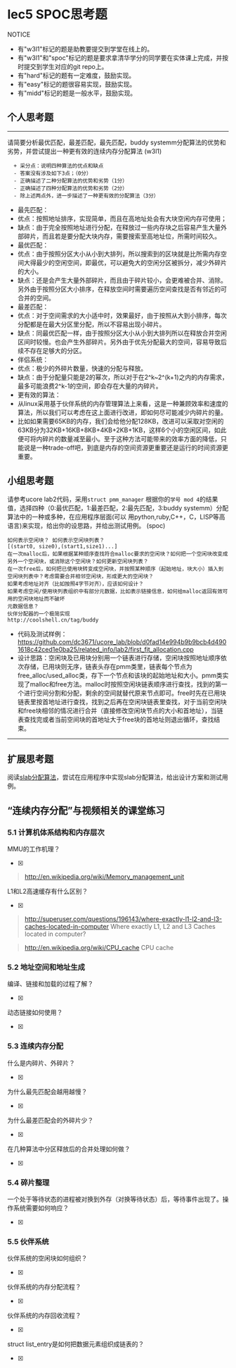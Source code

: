 # lec5 SPOC思考题


NOTICE
- 有"w3l1"标记的题是助教要提交到学堂在线上的。
- 有"w3l1"和"spoc"标记的题是要求拿清华学分的同学要在实体课上完成，并按时提交到学生对应的git repo上。
- 有"hard"标记的题有一定难度，鼓励实现。
- 有"easy"标记的题很容易实现，鼓励实现。
- 有"midd"标记的题是一般水平，鼓励实现。


## 个人思考题
---

请简要分析最优匹配，最差匹配，最先匹配，buddy systemm分配算法的优势和劣势，并尝试提出一种更有效的连续内存分配算法 (w3l1)
```
  + 采分点：说明四种算法的优点和缺点
  - 答案没有涉及如下3点；（0分）
  - 正确描述了二种分配算法的优势和劣势（1分）
  - 正确描述了四种分配算法的优势和劣势（2分）
  - 除上述两点外，进一步描述了一种更有效的分配算法（3分）
 ```
- 最先匹配：
- 优点：按照地址排序，实现简单，而且在高地址处会有大块空闲内存可使用；
- 缺点：由于完全按照地址进行分配，在释放过一些内存块之后容易产生大量外部碎片，而且若是要分配大块内存，需要搜索至高地址位，所需时间较久。
- 最优匹配：
- 优点：由于按照分区大小从小到大排列，所以搜索到的区块就是比所需内存空间大得最少的空闲空间，即最优，可以避免大的空闲分区被拆分，减少外碎片的大小。
- 缺点：还是会产生大量外部碎片，而且由于碎片较小，会更难被合并、消除。另外由于按照分区大小排序，在释放空间时需要遍历空间查找是否有邻近的可合并的空间。
- 最差匹配：
- 优点：对于空间需求的大小适中时，效果最好，由于按照从大到小排序，每次分配都是在最大分区里分配，所以不容易出现小碎片。
- 缺点：同最优匹配一样，由于按照分区大小从小到大排列所以在释放合并空闲区间时较慢。也会产生外部碎片。另外由于优先分配最大的空间，容易导致后续不存在足够大的分区。
- 伴侣系统：
- 优点：极少的外碎片数量，快速的分配与释放。
- 缺点：由于分配量只能是2的幂次，所以对于在2^k~2^(k+1)之内的内存需求，最多可能浪费2^k-1的空间，即会存在大量的内碎片。
- 更有效的算法：
- 从linux采用基于伙伴系统的内存管理算法上来看，这是一种兼顾效率和速度的算法，所以我们可以考虑在这上面进行改进，即如何尽可能减少内碎片的量。
- 比如如果需要65KB的内存，我们会给他分配128KB，改进可以采取对空闲的63KB分为32KB+16KB+8KB+4KB+2KB+1KB，这样6个小的空闲区间，如此便可将内碎片的数量减至最小。至于这种方法可能带来的效率方面的降低，只能说是一种trade-off吧，到底是内存的空间资源更重要还是运行的时间资源更重要。

>  

## 小组思考题

请参考ucore lab2代码，采用`struct pmm_manager` 根据你的`学号 mod 4`的结果值，选择四种（0:最优匹配，1:最差匹配，2:最先匹配，3:buddy systemm）分配算法中的一种或多种，在应用程序层面(可以 用python,ruby,C++，C，LISP等高语言)来实现，给出你的设思路，并给出测试用例。 (spoc)

```
如何表示空闲块？ 如何表示空闲块列表？ 
[(start0, size0),(start1,size1)...]
在一次malloc后，如果根据某种顺序查找符合malloc要求的空闲块？如何把一个空闲块改变成另外一个空闲块，或消除这个空闲块？如何更新空闲块列表？
在一次free后，如何把已使用块转变成空闲块，并按照某种顺序（起始地址，块大小）插入到空闲块列表中？考虑需要合并相邻空闲块，形成更大的空闲块？
如果考虑地址对齐（比如按照4字节对齐），应该如何设计？
如果考虑空闲/使用块列表组织中有部分元数据，比如表示链接信息，如何给malloc返回有效可用的空闲块地址而不破坏
元数据信息？
伙伴分配器的一个极简实现
http://coolshell.cn/tag/buddy
```
- 代码及测试样例：https://github.com/dc3671/ucore_lab/blob/d0fad14e994b9b9bcb4d4901618c42ced1e0ba25/related_info/lab2/first_fit_allocation.cpp
- 设计思路：空闲块及已用块分别用一个链表进行存储，空闲块按照地址顺序依次存储，已用块则无序，链表头存在pmm类里，链表每个节点为free_alloc/used_alloc类，存下一个节点和该块的起始地址和大小。pmm类实现了malloc和free方法。malloc时按照空闲块链表顺序进行查找，找到的第一个进行空间分割和分配，剩余的空间就替代原来节点即可。free时先在已用块链表里按首地址进行查找，找到之后再在空闲块链表里查找，对于当前空闲块和free块相邻的情况进行合并（直接修改空闲块节点的大小和首地址），当链表查找完或者当前空间块的首地址大于free块的首地址则退出循环，查找结束。

--- 

## 扩展思考题

阅读[slab分配算法](http://en.wikipedia.org/wiki/Slab_allocation)，尝试在应用程序中实现slab分配算法，给出设计方案和测试用例。

## “连续内存分配”与视频相关的课堂练习

### 5.1 计算机体系结构和内存层次
MMU的工作机理？

- [x]  

>  http://en.wikipedia.org/wiki/Memory_management_unit

L1和L2高速缓存有什么区别？

- [x]  

>  http://superuser.com/questions/196143/where-exactly-l1-l2-and-l3-caches-located-in-computer
>  Where exactly L1, L2 and L3 Caches located in computer?

>  http://en.wikipedia.org/wiki/CPU_cache
>  CPU cache

### 5.2 地址空间和地址生成
编译、链接和加载的过程了解？

- [x]  

>  

动态链接如何使用？

- [x]  

>  


### 5.3 连续内存分配
什么是内碎片、外碎片？

- [x]  

>  

为什么最先匹配会越用越慢？

- [x]  

>  

为什么最差匹配会的外碎片少？

- [x]  

>  

在几种算法中分区释放后的合并处理如何做？

- [x]  

>  

### 5.4 碎片整理
一个处于等待状态的进程被对换到外存（对换等待状态）后，等待事件出现了。操作系统需要如何响应？

- [x]  

>  

### 5.5 伙伴系统
伙伴系统的空闲块如何组织？

- [x]  

>  

伙伴系统的内存分配流程？

- [x]  

>  

伙伴系统的内存回收流程？

- [x]  

>  

struct list_entry是如何把数据元素组织成链表的？

- [x]  

>  



